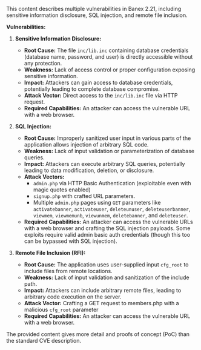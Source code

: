 This content describes multiple vulnerabilities in Banex 2.21, including sensitive information disclosure, SQL injection, and remote file inclusion.

**Vulnerabilities:**

1.  **Sensitive Information Disclosure:**
    *   **Root Cause:** The file `inc/lib.inc` containing database credentials (database name, password, and user) is directly accessible without any protection.
    *   **Weakness:** Lack of access control or proper configuration exposing sensitive information.
    *   **Impact:** Attackers can gain access to database credentials, potentially leading to complete database compromise.
    *   **Attack Vector:** Direct access to the `inc/lib.inc` file via HTTP request.
    *   **Required Capabilities:**  An attacker can access the vulnerable URL with a web browser.

2.  **SQL Injection:**
    *   **Root Cause:** Improperly sanitized user input in various parts of the application allows injection of arbitrary SQL code.
    *   **Weakness:** Lack of input validation or parameterization of database queries.
    *  **Impact:** Attackers can execute arbitrary SQL queries, potentially leading to data modification, deletion, or disclosure.
    *   **Attack Vectors:**
        *   `admin.php` via HTTP Basic Authentication (exploitable even with magic quotes enabled)
        *   `signup.php` with crafted URL parameters.
        *   Multiple `admin.php` pages using `GET` parameters like `activatebanner`, `activateuser`, `deleteunuser`, `deleteuserbanner`, `viewmem`, `viewmemunb`, `viewunmem`, `deletebanner`, and `deleteuser`.
    *   **Required Capabilities:** An attacker can access the vulnerable URLs with a web browser and crafting the SQL injection payloads. Some exploits require valid admin basic auth credentials (though this too can be bypassed with SQL injection).

3.  **Remote File Inclusion (RFI):**
    *   **Root Cause:**  The application uses user-supplied input `cfg_root` to include files from remote locations.
    *   **Weakness:**  Lack of input validation and sanitization of the include path.
    *   **Impact:** Attackers can include arbitrary remote files, leading to arbitrary code execution on the server.
    *   **Attack Vector:** Crafting a GET request to members.php with a malicious `cfg_root` parameter
    *   **Required Capabilities:** An attacker can access the vulnerable URL with a web browser.

The provided content gives more detail and proofs of concept (PoC) than the standard CVE description.